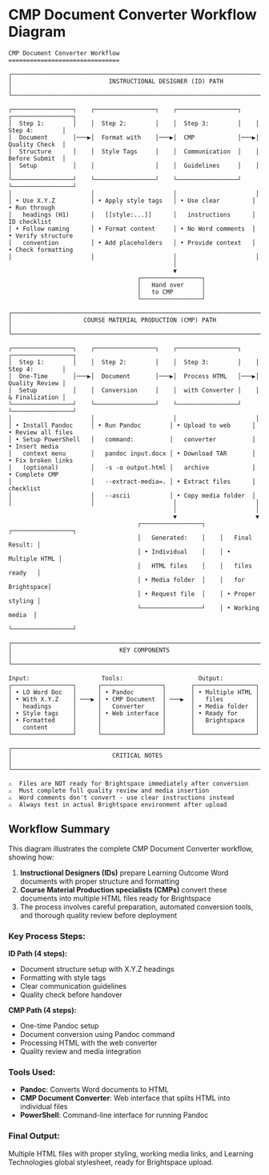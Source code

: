 # CMP Document Converter Workflow Diagram

```
CMP Document Converter Workflow
===============================

┌─────────────────────────────────────────────────────────────────────────────┐
│                           INSTRUCTIONAL DESIGNER (ID) PATH                  │
└─────────────────────────────────────────────────────────────────────────────┘

┌─────────────────┐    ┌─────────────────┐    ┌─────────────────┐    ┌─────────────────┐
│  Step 1:        │    │  Step 2:        │    │  Step 3:        │    │  Step 4:        │
│  Document       │───▶│  Format with    │───▶│  CMP            │───▶│  Quality Check  │
│  Structure      │    │  Style Tags     │    │  Communication  │    │  Before Submit  │
│  Setup          │    │                 │    │  Guidelines     │    │                 │
└─────────────────┘    └─────────────────┘    └─────────────────┘    └─────────────────┘
│                      │                      │                      │
│ • Use X.Y.Z          │ • Apply style tags   │ • Use clear         │ • Run through
│   headings (H1)      │   [[style:...]]      │   instructions      │   ID checklist
│ • Follow naming      │ • Format content     │ • No Word comments  │ • Verify structure
│   convention         │ • Add placeholders   │ • Provide context   │ • Check formatting
│                      │                      │                      │
                                              │
                                              ▼
                                    ┌─────────────────┐
                                    │   Hand over     │
                                    │   to CMP        │
                                    └─────────────────┘

┌─────────────────────────────────────────────────────────────────────────────┐
│                    COURSE MATERIAL PRODUCTION (CMP) PATH                    │
└─────────────────────────────────────────────────────────────────────────────┘

┌─────────────────┐    ┌─────────────────┐    ┌─────────────────┐    ┌─────────────────┐
│  Step 1:        │    │  Step 2:        │    │  Step 3:        │    │  Step 4:        │
│  One-Time       │───▶│  Document       │───▶│  Process HTML   │───▶│  Quality Review │
│  Setup          │    │  Conversion     │    │  with Converter │    │  & Finalization │
└─────────────────┘    └─────────────────┘    └─────────────────┘    └─────────────────┘
│                      │                      │                      │
│ • Install Pandoc     │ • Run Pandoc        │ • Upload to web      │ • Review all files
│ • Setup PowerShell   │   command:          │   converter          │ • Insert media
│   context menu       │   pandoc input.docx │ • Download TAR       │ • Fix broken links
│   (optional)         │   -s -o output.html │   archive            │ • Complete CMP
│                      │   --extract-media=. │ • Extract files      │   checklist
│                      │   --ascii           │ • Copy media folder  │
│                      │                      │                      │
                                              │                      │
                                              ▼                      ▼
                                    ┌─────────────────┐    ┌─────────────────┐
                                    │   Generated:    │    │   Final Result: │
                                    │ • Individual    │    │ • Multiple HTML │
                                    │   HTML files    │    │   files ready   │
                                    │ • Media folder  │    │   for Brightspace│
                                    │ • Request file  │    │ • Proper styling │
                                    └─────────────────┘    │ • Working media  │
                                                          └─────────────────┘

┌─────────────────────────────────────────────────────────────────────────────┐
│                              KEY COMPONENTS                                 │
└─────────────────────────────────────────────────────────────────────────────┘

Input:                    Tools:                     Output:
┌─────────────────┐      ┌─────────────────┐       ┌─────────────────┐
│ • LO Word Doc   │      │ • Pandoc        │       │ • Multiple HTML │
│ • With X.Y.Z    │ ───▶ │ • CMP Document  │ ───▶  │   files         │
│   headings      │      │   Converter     │       │ • Media folder  │
│ • Style tags    │      │ • Web interface │       │ • Ready for     │
│ • Formatted     │      │                 │       │   Brightspace   │
│   content       │      │                 │       │                 │
└─────────────────┘      └─────────────────┘       └─────────────────┘

┌─────────────────────────────────────────────────────────────────────────────┐
│                            CRITICAL NOTES                                   │
└─────────────────────────────────────────────────────────────────────────────┘

⚠️  Files are NOT ready for Brightspace immediately after conversion
⚠️  Must complete full quality review and media insertion
⚠️  Word comments don't convert - use clear instructions instead
⚠️  Always test in actual Brightspace environment after upload
```

## Workflow Summary

This diagram illustrates the complete CMP Document Converter workflow, showing how:

1. **Instructional Designers (IDs)** prepare Learning Outcome Word documents with proper structure and formatting
2. **Course Material Production specialists (CMPs)** convert these documents into multiple HTML files ready for Brightspace
3. The process involves careful preparation, automated conversion tools, and thorough quality review before deployment

### Key Process Steps:

**ID Path (4 steps):**
- Document structure setup with X.Y.Z headings
- Formatting with style tags
- Clear communication guidelines
- Quality check before handover

**CMP Path (4 steps):**
- One-time Pandoc setup
- Document conversion using Pandoc command
- Processing HTML with the web converter
- Quality review and media integration

### Tools Used:
- **Pandoc**: Converts Word documents to HTML
- **CMP Document Converter**: Web interface that splits HTML into individual files
- **PowerShell**: Command-line interface for running Pandoc

### Final Output:
Multiple HTML files with proper styling, working media links, and Learning Technologies global stylesheet, ready for Brightspace upload.